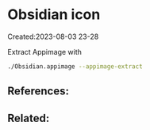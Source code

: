 

# Obsidian icon
Created:2023-08-03 23-28

Extract Appimage with
```bash
./Obsidian.appimage --appimage-extract
```
## References:

## Related:



